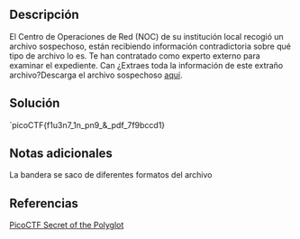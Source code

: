 ## Descripción
El Centro de Operaciones de Red (NOC) de su institución local recogió un archivo sospechoso, están recibiendo información contradictoria sobre qué tipo de archivo lo es. Te han contratado como experto externo para examinar el expediente. Can ¿Extraes toda la información de este extraño archivo?Descarga el archivo sospechoso [aquí](https://artifacts.picoctf.net/c_titan/9/flag2of2-final.pdf).
## Solución
`picoCTF{f1u3n7_1n_pn9_&_pdf_7f9bccd1}
## Notas adicionales
La bandera se saco de diferentes formatos del archivo
## Referencias
[PicoCTF Secret of the Polyglot](https://www.youtube.com/watch?v=5W0zmT771HI)
